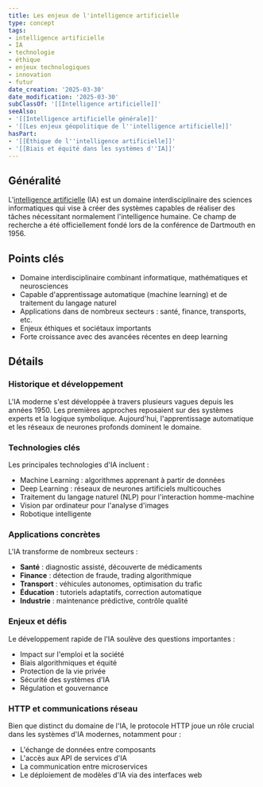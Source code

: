 ```yaml
---
title: Les enjeux de l'intelligence artificielle
type: concept
tags:
- intelligence artificielle
- IA
- technologie
- éthique
- enjeux technologiques
- innovation
- futur
date_creation: '2025-03-30'
date_modification: '2025-03-30'
subClassOf: '[[Intelligence artificielle]]'
seeAlso:
- '[[Intelligence artificielle générale]]'
- '[[Les enjeux géopolitique de l''intelligence artificielle]]'
hasPart:
- '[[Éthique de l''intelligence artificielle]]'
- '[[Biais et équité dans les systèmes d''IA]]'
---
```

## Généralité

L'[intelligence artificielle](https://fr.wikipedia.org/wiki/Intelligence_artificielle) (IA) est un domaine interdisciplinaire des sciences informatiques qui vise à créer des systèmes capables de réaliser des tâches nécessitant normalement l'intelligence humaine. Ce champ de recherche a été officiellement fondé lors de la conférence de Dartmouth en 1956.

## Points clés

- Domaine interdisciplinaire combinant informatique, mathématiques et neurosciences
- Capable d'apprentissage automatique (machine learning) et de traitement du langage naturel
- Applications dans de nombreux secteurs : santé, finance, transports, etc.
- Enjeux éthiques et sociétaux importants
- Forte croissance avec des avancées récentes en deep learning

## Détails

### Historique et développement
L'IA moderne s'est développée à travers plusieurs vagues depuis les années 1950. Les premières approches reposaient sur des systèmes experts et la logique symbolique. Aujourd'hui, l'apprentissage automatique et les réseaux de neurones profonds dominent le domaine.

### Technologies clés
Les principales technologies d'IA incluent :
- Machine Learning : algorithmes apprenant à partir de données
- Deep Learning : réseaux de neurones artificiels multicouches
- Traitement du langage naturel (NLP) pour l'interaction homme-machine
- Vision par ordinateur pour l'analyse d'images
- Robotique intelligente

### Applications concrètes
L'IA transforme de nombreux secteurs :
- **Santé** : diagnostic assisté, découverte de médicaments
- **Finance** : détection de fraude, trading algorithmique
- **Transport** : véhicules autonomes, optimisation du trafic
- **Éducation** : tutoriels adaptatifs, correction automatique
- **Industrie** : maintenance prédictive, contrôle qualité

### Enjeux et défis
Le développement rapide de l'IA soulève des questions importantes :
- Impact sur l'emploi et la société
- Biais algorithmiques et équité
- Protection de la vie privée
- Sécurité des systèmes d'IA
- Régulation et gouvernance

### HTTP et communications réseau
Bien que distinct du domaine de l'IA, le protocole HTTP joue un rôle crucial dans les systèmes d'IA modernes, notamment pour :
- L'échange de données entre composants
- L'accès aux API de services d'IA
- La communication entre microservices
- Le déploiement de modèles d'IA via des interfaces web